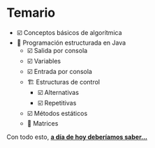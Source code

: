 # Temario

- ☑️ Conceptos básicos de algorítmica
- 🔲 Programación estructurada en Java
  - ☑️ Salida por consola
  - ☑️ Variables
  - ☑️ Entrada por consola
  - 🏗️ Estructuras de control
    - ☑️ Alternativas
    - ☑️ Repetitivas
  - ☑️ Métodos estáticos
  - 🔲 Matrices

Con todo esto, **[a día de hoy deberíamos saber...](aDiaDeHoy.md)**
